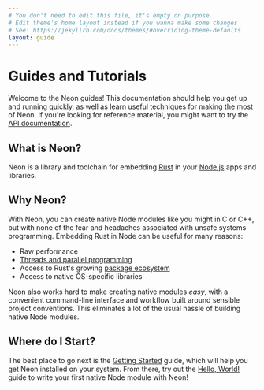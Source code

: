 ```yaml
---
# You don't need to edit this file, it's empty on purpose.
# Edit theme's home layout instead if you wanna make some changes
# See: https://jekyllrb.com/docs/themes/#overriding-theme-defaults
layout: guide
---
```


# Guides and Tutorials

Welcome to the Neon guides! This documentation should help you get up and running quickly, as well as learn useful techniques for making the most of Neon. If you're looking for reference material, you might want to try the [API documentation](https://api.neon-bindings.com/).

## What is Neon?

Neon is a library and toolchain for embedding [Rust](https://www.rust-lang.org/) in your [Node.js](https://nodejs.org) apps and libraries.

## Why Neon?

With Neon, you can create native Node modules like you might in C or C++, but with none of the fear and headaches associated with unsafe systems programming. Embedding Rust in Node can be useful for many reasons:

  * Raw performance
  * [Threads and parallel programming](./threads/)
  * Access to Rust's growing [package ecosystem](https://crates.io)
  * Access to native OS-specific libraries

Neon also works hard to make creating native modules _easy_, with a convenient command-line interface and workflow built around sensible project conventions. This eliminates a lot of the usual hassle of building native Node modules.

## Where do I Start?

The best place to go next is the [Getting Started](./getting-started/) guide, which will help you get Neon installed on your system. From there, try out the [Hello, World!](./hello-world/) guide to write your first native Node module with Neon!
